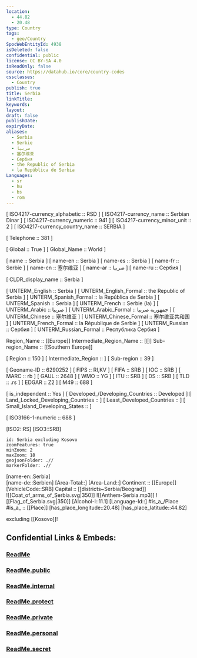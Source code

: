 ```yaml
---
location:
  - 44.82
  - 20.48
type: Country
tags:
  - geo/Country
SpocWebEntityId: 4938
isDeleted: false
confidential: public
license: CC BY-SA 4.0
isReadOnly: false
source: https://datahub.io/core/country-codes
cssclasses:
  - Country
publish: true
title: Serbia
linkTitle:
keywords:
layout:
draft: false
publishDate:
expiryDate:
aliases:
  - Serbia
  - Serbie
  - صربيا
  - 塞尔维亚
  - Сербия
  - the Republic of Serbia
  - la República de Serbia
Languages:
  - sr
  - hu
  - bs
  - rom
---
```



[	ISO4217-currency_alphabetic	 :: RSD ] 
[	ISO4217-currency_name	 :: Serbian Dinar ] 
[	ISO4217-currency_numeric	 :: 941 ] 
[	ISO4217-currency_minor_unit	 :: 2 ] 
[	ISO4217-currency_country_name	 :: SERBIA ] 

[	Telephone	 :: 381 ] 

[	Global	 :: True ] 
[	Global_Name	 :: World ] 

[	name	 :: Serbia ] 
[	name-en	 :: Serbia ] 
[	name-es	 :: Serbia ] 
[	name-fr	 :: Serbie ] 
[	name-cn	 :: 塞尔维亚 ] 
[	name-ar	 :: صربيا ] 
[	name-ru	 :: Сербия ] 

[	CLDR_display_name	 :: Serbia ] 

[	UNTERM_English	 :: Serbia ] 
[	UNTERM_English_Formal	 :: the Republic of Serbia ] 
[	UNTERM_Spanish_Formal	 :: la República de Serbia ] 
[	UNTERM_Spanish	 :: Serbia ] 
[	UNTERM_French	 :: Serbie (la) ] 
[	UNTERM_Arabic	 :: صربيا ] 
[	UNTERM_Arabic_Formal	 :: جمهورية صربيا ] 
[	UNTERM_Chinese	 :: 塞尔维亚 ] 
[	UNTERM_Chinese_Formal	 :: 塞尔维亚共和国 ] 
[	UNTERM_French_Formal	 :: la République de Serbie ] 
[	UNTERM_Russian	 :: Сербия ] 
[	UNTERM_Russian_Formal	 :: Республика Сербия ] 

Region_Name ::  [[Europe]] 
Intermediate_Region_Name ::  [[]] 
Sub-region_Name ::  [[Southern Europe]] 

[	Region	 :: 150 ] 
[	Intermediate_Region	 ::  ] 
[	Sub-region	 :: 39 ] 

[	Geoname-ID	 :: 6290252 ] 
[	FIPS	 :: RI,KV ] 
[	FIFA	 :: SRB ] 
[	IOC	 :: SRB ] 
[	MARC	 :: rb ] 
[	GAUL	 :: 2648 ] 
[	WMO	 :: YG ] 
[	ITU	 :: SRB ] 
[	DS	 :: SRB ] 
[	TLD	 :: .rs ] 
[	EDGAR	 :: Z2 ] 
[	M49	 :: 688 ] 

[	is_independent	 :: Yes ] 
[	Developed_/Developing_Countries	 :: Developed ] 
[	Land_Locked_Developing_Countries	 ::  ] 
[	Least_Developed_Countries	 ::  ] 
[	Small_Island_Developing_States	 ::  ] 

[	ISO3166-1-numeric	 :: 688 ] 



[ISO2::RS] 
[ISO3::SRB] 
```leaflet
id: Serbia excluding Kosovo
zoomFeatures: true 
minZoom: 2 
maxZoom: 18
geojsonFolder: .//
markerFolder: .//
```

[name-en::Serbia]  
[name-de::Serbien] 
[Area-Total::] 
[Area-Land::] 
Continent :: [[Europe]]  
[VehicleCode::SRB] 
Capital :: [[districts~Serbia/Beograd]]  
![[Coat_of_arms_of_Serbia.svg|350]] 
![[Anthem-Serbia.mp3]] 
![[Flag_of_Serbia.svg|350]] 
[Alcohol-l::11.1] 
[Language-Id::] 
#is_a_/Place  
#is_a_ :: [[Place]] 
[has_place_longitude::20.48] 
[has_place_latitude::44.82] 


excluding [[Kosovo]]! 


## Confidential Links & Embeds: 

### [ReadMe](/_Standards/Earth/Continent/Europe/Europe~South/Serbia/ReadMe.md) 

### [ReadMe.public](/_public/Earth/Continent/Europe/Europe~South/Serbia/ReadMe.public.md) 

### [ReadMe.internal](/_internal/Earth/Continent/Europe/Europe~South/Serbia/ReadMe.internal.md) 

### [ReadMe.protect](/_protect/Earth/Continent/Europe/Europe~South/Serbia/ReadMe.protect.md) 

### [ReadMe.private](/_private/Earth/Continent/Europe/Europe~South/Serbia/ReadMe.private.md) 

### [ReadMe.personal](/_personal/Earth/Continent/Europe/Europe~South/Serbia/ReadMe.personal.md) 

### [ReadMe.secret](/_secret/Earth/Continent/Europe/Europe~South/Serbia/ReadMe.secret.md)

